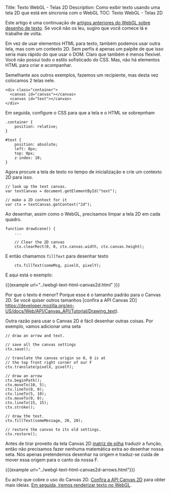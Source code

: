 Title: Texto WebGL - Telas 2D
Description: Como exibir texto usando uma tela 2D que está em sincronia com o WebGL
TOC: Texto WebGL - Telas 2D


Este artigo é uma continuação de [artigos anteriores do WebGL sobre desenho de texto](webgl-text-html.html). Se você não os leu, sugiro que você comece lá e trabalhe de volta.

Em vez de usar elementos HTML para texto, também podemos usar outra tela, mas com um contexto 2D. Sem perfis é apenas um palpite de que isso seria mais rápido do que usar o DOM. Claro que também é menos flexível. Você não possui todo o estilo sofisticado do CSS. Mas, não há elementos HTML para criar e acompanhar.

Semelhante aos outros exemplos, fazemos um recipiente, mas desta vez colocamos 2 telas nele.

    <div class="container">
      <canvas id="canvas"></canvas>
      <canvas id="text"></canvas>
    </div>

Em seguida, configure o CSS para que a tela e o HTML se sobrepnham

    .container {
        position: relative;
    }

    #text {
        position: absolute;
        left: 0px;
        top: 0px;
        z-index: 10;
    }

Agora procure a tela de texto no tempo de inicialização e crie um contexto 2D para isso.

    // look up the text canvas.
    var textCanvas = document.getElementById("text");

    // make a 2D context for it
    var ctx = textCanvas.getContext("2d");

Ao desenhar, assim como o WebGL, precisamos limpar a tela 2D em cada quadro.

    function drawScene() {
        ...

        // Clear the 2D canvas
        ctx.clearRect(0, 0, ctx.canvas.width, ctx.canvas.height);

E então chamamos `fillText` para desenhar texto

        ctx.fillText(someMsg, pixelX, pixelY);

E aqui está o exemplo:

{{{example url="../webgl-text-html-canvas2d.html" }}}

Por que o texto é menor? Porque esse é o tamanho padrão para o Canvas 2D.
Se você quiser outros tamanhos [confira a API Canvas 2D] https://developer.mozilla.org/en-US/docs/Web/API/Canvas_API/Tutorial/Drawing_text).

Outra razão para usar o Canvas 2D é fácil desenhar outras coisas. Por exemplo, vamos adicionar uma seta

    // draw an arrow and text.

    // save all the canvas settings
    ctx.save();

    // translate the canvas origin so 0, 0 is at
    // the top front right corner of our F
    ctx.translate(pixelX, pixelY);

    // draw an arrow
    ctx.beginPath();
    ctx.moveTo(10, 5);
    ctx.lineTo(0, 0);
    ctx.lineTo(5, 10);
    ctx.moveTo(0, 0);
    ctx.lineTo(15, 15);
    ctx.stroke();

    // draw the text.
    ctx.fillText(someMessage, 20, 20);

    // restore the canvas to its old settings.
    ctx.restore();

Antes de tirar proveito da tela Canvas 2D [matriz de pilha](webgl-2d-matrix-stack.html) traduzir a função, então não precisamos fazer nenhuma matemática extra ao desenhar nossa seta. Nós apenas pretendemos desenhar na origem e traduz-se cuida de mover essa origem para o canto da nossa F.

{{{example url="../webgl-text-html-canvas2d-arrows.html"}}}

Eu acho que cobre o uso do Canvas 2D. [Confira a API Canvas 2D](https://developer.mozilla.org/en-US/docs/Web/API/CanvasRenderingContext2D) para obter mais ideias. [Em seguida, iremos renderizar texto no WebGL](webgl-text-texture.html).
